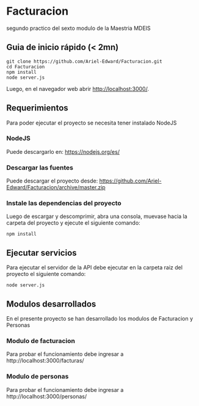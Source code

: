 # Facturacion
segundo practico del sexto modulo de la Maestria MDEIS

## Guia de inicio rápido (< 2mn)

```
git clone https://github.com/Ariel-Edward/Facturacion.git
cd Facturacion
npm install
node server.js
```

Luego, en el navegador web abrir [http://localhost:3000/](http://localhost:3000/).

## Requerimientos
Para poder ejecutar el proyecto se necesita tener instalado NodeJS

### NodeJS
Puede descargarlo en: https://nodejs.org/es/

### Descargar las fuentes
Puede descargar el proyecto desde: https://github.com/Ariel-Edward/Facturacion/archive/master.zip

### Instale las dependencias del proyecto

Luego de escargar y descomprimir, abra una consola, muevase hacia la carpeta del proyecto y ejecute el siguiente comando:

  `npm install`

## Ejecutar servicios
Para ejecutar el servidor de la API debe ejecutar en la carpeta raiz del proyecto el siguiente comando:

  `node server.js `

## Modulos desarrollados
En el presente proyecto se han desarrollado los modulos de Facturacion y Personas

### Modulo de facturacion
Para probar el funcionamiento debe ingresar a http://localhost:3000/facturas/

### Modulo de personas
Para probar el funcionamiento debe ingresar a http://localhost:3000/personas/
